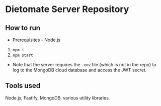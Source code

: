 # Dietomate Server Repository

## How to run

* Prerequisites - Node.js
1. `npm i`
2. `npm start`
* Note that the server requires the `.env` file (which is not in the repo) to log to the MongoDB cloud database and access the JWT secret.

## Tools used

Node.js, Fastify, MongoDB, various utility libraries.